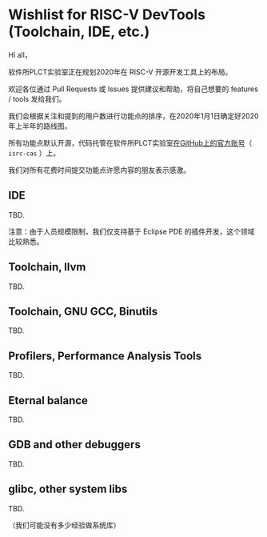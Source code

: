 # Wishlist for RISC-V DevTools (Toolchain, IDE,  etc.)

Hi all，

软件所PLCT实验室正在规划2020年在 RISC-V 开源开发工具上的布局。

欢迎各位通过 Pull Requests 或 Issues 提供建议和帮助，将自己想要的 features / tools 发给我们。

我们会根据关注和提到的用户数进行功能点的排序，在2020年1月1日确定好2020年上半年的路线图。

所有功能点默认开源，代码托管在软件所PLCT实验室[在GitHub上的官方账号](https://github.com/isrc-cas)（ `isrc-cas` ）上。

我们对所有花费时间提交功能点许愿内容的朋友表示感激。

## IDE

TBD.

注意：由于人员规模限制，我们仅支持基于 Eclipse PDE 的插件开发，这个领域比较熟悉。

## Toolchain, llvm

TBD.

## Toolchain, GNU GCC, Binutils

TBD.

## Profilers, Performance Analysis Tools

TBD.

## Eternal balance

TBD.

## GDB and other debuggers

TBD.

## glibc, other system libs

TBD.

（我们可能没有多少经验做系统库）
